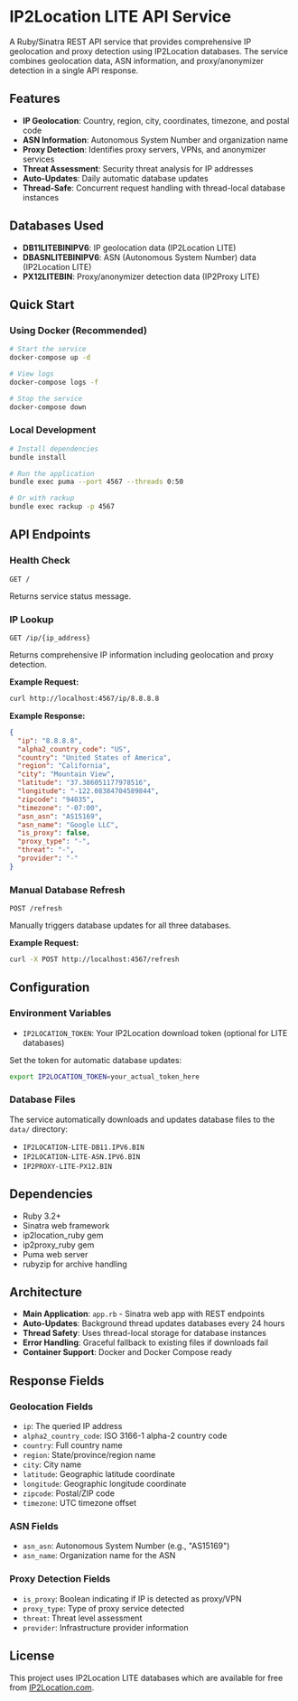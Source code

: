 # IP2Location LITE API Service

A Ruby/Sinatra REST API service that provides comprehensive IP geolocation and proxy detection using IP2Location databases. The service combines geolocation data, ASN information, and proxy/anonymizer detection in a single API response.

## Features

- **IP Geolocation**: Country, region, city, coordinates, timezone, and postal code
- **ASN Information**: Autonomous System Number and organization name  
- **Proxy Detection**: Identifies proxy servers, VPNs, and anonymizer services
- **Threat Assessment**: Security threat analysis for IP addresses
- **Auto-Updates**: Daily automatic database updates
- **Thread-Safe**: Concurrent request handling with thread-local database instances

## Databases Used

- **DB11LITEBINIPV6**: IP geolocation data (IP2Location LITE)
- **DBASNLITEBINIPV6**: ASN (Autonomous System Number) data (IP2Location LITE)  
- **PX12LITEBIN**: Proxy/anonymizer detection data (IP2Proxy LITE)

## Quick Start

### Using Docker (Recommended)

```bash
# Start the service
docker-compose up -d

# View logs
docker-compose logs -f

# Stop the service
docker-compose down
```

### Local Development

```bash
# Install dependencies
bundle install

# Run the application
bundle exec puma --port 4567 --threads 0:50

# Or with rackup
bundle exec rackup -p 4567
```

## API Endpoints

### Health Check
```
GET /
```

Returns service status message.

### IP Lookup
```
GET /ip/{ip_address}
```

Returns comprehensive IP information including geolocation and proxy detection.

**Example Request:**
```bash
curl http://localhost:4567/ip/8.8.8.8
```

**Example Response:**
```json
{
  "ip": "8.8.8.8",
  "alpha2_country_code": "US",
  "country": "United States of America",
  "region": "California", 
  "city": "Mountain View",
  "latitude": "37.386051177978516",
  "longitude": "-122.08384704589844",
  "zipcode": "94035",
  "timezone": "-07:00",
  "asn_asn": "AS15169",
  "asn_name": "Google LLC",
  "is_proxy": false,
  "proxy_type": "-",
  "threat": "-",
  "provider": "-"
}
```

### Manual Database Refresh
```
POST /refresh
```

Manually triggers database updates for all three databases.

**Example Request:**
```bash
curl -X POST http://localhost:4567/refresh
```

## Configuration

### Environment Variables

- `IP2LOCATION_TOKEN`: Your IP2Location download token (optional for LITE databases)

Set the token for automatic database updates:
```bash
export IP2LOCATION_TOKEN=your_actual_token_here
```

### Database Files

The service automatically downloads and updates database files to the `data/` directory:
- `IP2LOCATION-LITE-DB11.IPV6.BIN`
- `IP2LOCATION-LITE-ASN.IPV6.BIN`
- `IP2PROXY-LITE-PX12.BIN`

## Dependencies

- Ruby 3.2+
- Sinatra web framework
- ip2location_ruby gem
- ip2proxy_ruby gem
- Puma web server
- rubyzip for archive handling

## Architecture

- **Main Application**: `app.rb` - Sinatra web app with REST endpoints
- **Auto-Updates**: Background thread updates databases every 24 hours
- **Thread Safety**: Uses thread-local storage for database instances
- **Error Handling**: Graceful fallback to existing files if downloads fail
- **Container Support**: Docker and Docker Compose ready

## Response Fields

### Geolocation Fields
- `ip`: The queried IP address
- `alpha2_country_code`: ISO 3166-1 alpha-2 country code
- `country`: Full country name
- `region`: State/province/region name
- `city`: City name
- `latitude`: Geographic latitude coordinate
- `longitude`: Geographic longitude coordinate
- `zipcode`: Postal/ZIP code
- `timezone`: UTC timezone offset

### ASN Fields
- `asn_asn`: Autonomous System Number (e.g., "AS15169")
- `asn_name`: Organization name for the ASN

### Proxy Detection Fields
- `is_proxy`: Boolean indicating if IP is detected as proxy/VPN
- `proxy_type`: Type of proxy service detected
- `threat`: Threat level assessment
- `provider`: Infrastructure provider information

## License

This project uses IP2Location LITE databases which are available for free from [IP2Location.com](http://www.ip2location.com).